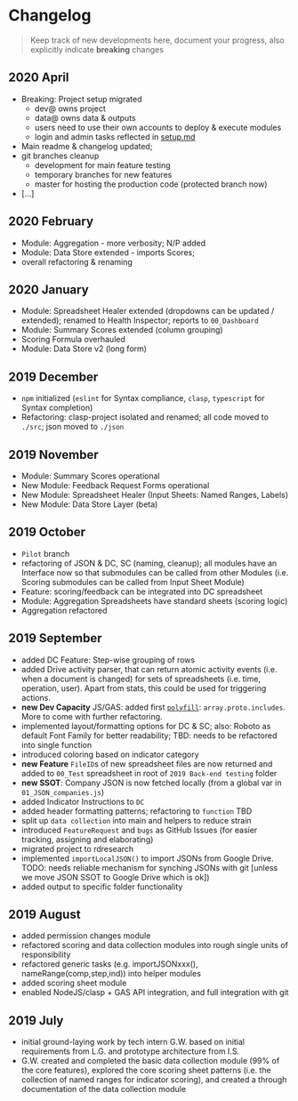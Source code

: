 # Changelog

> Keep track of new developments here, document your progress, also explicitly indicate **breaking** changes

## 2020 April

+ Breaking: Project setup migrated
  + dev@ owns project
  + data@ owns data & outputs
  + users need to use their own accounts to deploy & execute modules
  + login and admin tasks reflected in [setup.md](/docs/setup.md)
+ Main readme & changelog updated;
+ git branches cleanup
  + development for main feature testing
  + temporary branches for new features
  + master for hosting the production code (protected branch now)
+ [...]

## 2020 February

+ Module: Aggregation - more verbosity; N/P added
+ Module: Data Store extended - imports Scores;
+ overall refactoring & renaming

## 2020 January

+ Module: Spreadsheet Healer extended (dropdowns can be updated / extended); renamed to Health Inspector; reports to `00_Dashboard`
+ Module: Summary Scores extended (column grouping)
+ Scoring Formula overhauled
+ Module: Data Store v2 (long form)

## 2019 December

+ `npm` initialized (`eslint` for Syntax compliance, `clasp`,  `typescript` for Syntax completion)
+ Refactoring: clasp-project isolated and renamed; all code moved to `./src`; json moved to `./json`

## 2019 November 

+ Module: Summary Scores operational
+ New Module: Feedback Request Forms operational
+ New Module: Spreadsheet Healer (Input Sheets: Named Ranges, Labels)
+ New Module: Data Store Layer (beta)

## 2019 October

+ `Pilot` branch
+ refactoring of JSON & DC, SC (naming, cleanup); all modules have an Interface now so that submodules can be called from other Modules (i.e. Scoring submodules can be called from Input Sheet Module)
+ Feature: scoring/feedback can be integrated into DC spreadsheet
+ Module: Aggregation Spreadsheets have standard sheets (scoring logic)
+ Aggregation refactored


## 2019 September

+ added DC Feature: Step-wise grouping of rows
+ added Drive activity parser, that can return atomic activity events (i.e. when a document is changed) for sets of spreadsheets (i.e. time, operation, user). Apart from stats, this could be used for triggering actions.
+ **new Dev Capacity** JS/GAS: added first [`polyfill`](https://developer.mozilla.org/en-US/docs/Glossary/Polyfill): `array.proto.includes`. More to come with further refactoring.
+ implemented layout/formatting options for DC & SC; also: Roboto as default Font Family for better readability; TBD: needs to be refactored into single function
+ introduced coloring based on indicator category
+ **new Feature** `FileID`s of new spreadsheet files are now returned and added to `00_Test` spreadsheet in root of `2019 Back-end testing` folder
+ **new SSOT**: Company JSON is now fetched locally (from a global var in `01_JSON_companies.js`)
+ added Indicator Instructions to `DC`
+ added header formatting patterns; refactoring to `function` TBD
+ split up `data collection` into main and helpers to reduce strain
+ introduced `FeatureRequest` and `bugs` as GitHub Issues (for easier tracking, assigning and elaborating)
+ migrated project to rdresearch
+ implemented `importLocalJSON()` to import JSONs from Google Drive. TODO: needs reliable mechanism for synching JSONs with git [unless we move JSON SSOT to Google Drive which is ok])
+ added output to specific folder functionality

## 2019 August

+ added permission changes module
+ refactored scoring and data collection modules into rough single units of responsibility
+ refactored generic tasks (e.g. importJSONxxx(), nameRange(comp,step,ind)) into helper modules
+ added scoring sheet module
+ enabled NodeJS/clasp + GAS API integration, and full integration with git

## 2019 July

+ initial ground-laying work by tech intern G.W. based on initial requirements from L.G. and prototype architecture from I.S.
+ G.W. created and completed the basic data collection module (99% of the core features), explored the core scoring sheet patterns (i.e. the collection of named ranges for indicator scoring), and created a through documentation of the data collection module